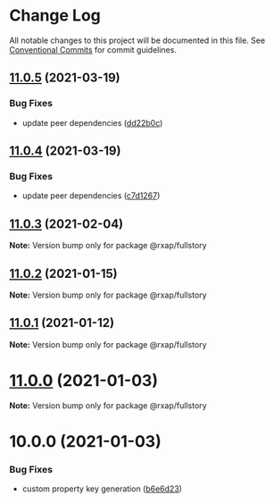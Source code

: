 # Change Log

All notable changes to this project will be documented in this file.
See [Conventional Commits](https://conventionalcommits.org) for commit guidelines.

## [11.0.5](https://gitlab.com/rxap/packages/compare/@rxap/fullstory@11.0.4...@rxap/fullstory@11.0.5) (2021-03-19)


### Bug Fixes

* update peer dependencies ([dd22b0c](https://gitlab.com/rxap/packages/commit/dd22b0ce053bc266c7aea659a2faf3be39f424e7))





## [11.0.4](https://gitlab.com/rxap/packages/compare/@rxap/fullstory@11.0.3...@rxap/fullstory@11.0.4) (2021-03-19)


### Bug Fixes

* update peer dependencies ([c7d1267](https://gitlab.com/rxap/packages/commit/c7d12671f3efc198985cddee92caa2558e74b023))





## [11.0.3](https://gitlab.com/rxap/packages/compare/@rxap/fullstory@11.0.2...@rxap/fullstory@11.0.3) (2021-02-04)

**Note:** Version bump only for package @rxap/fullstory





## [11.0.2](https://gitlab.com/rxap/packages/compare/@rxap/fullstory@11.0.1...@rxap/fullstory@11.0.2) (2021-01-15)

**Note:** Version bump only for package @rxap/fullstory





## [11.0.1](https://gitlab.com/rxap/packages/compare/@rxap/fullstory@11.0.0...@rxap/fullstory@11.0.1) (2021-01-12)

**Note:** Version bump only for package @rxap/fullstory





# [11.0.0](https://gitlab.com/rxap/packages/compare/@rxap/fullstory@10.0.0...@rxap/fullstory@11.0.0) (2021-01-03)

**Note:** Version bump only for package @rxap/fullstory





# 10.0.0 (2021-01-03)


### Bug Fixes

* custom property key generation ([b6e6d23](https://gitlab.com/rxap/packages/commit/b6e6d23215f0b35e0de2d35003b186a3d435b8e4))
